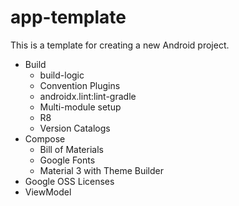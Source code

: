 # app-template

This is a template for creating a new Android project.

- Build
  - build-logic
  - Convention Plugins
  - androidx.lint:lint-gradle
  - Multi-module setup
  - R8
  - Version Catalogs
- Compose
  - Bill of Materials
  - Google Fonts
  - Material 3 with Theme Builder
- Google OSS Licenses
- ViewModel
